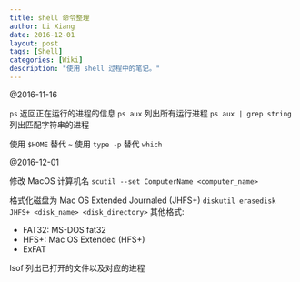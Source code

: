 ```yaml
---
title: shell 命令整理
author: Li Xiang
date: 2016-12-01
layout: post
tags: [Shell]
categories: [Wiki]
description: "使用 shell 过程中的笔记。"
---
```


@2016-11-16

`ps` 返回正在运行的进程的信息
`ps aux` 列出所有运行进程
`ps aux | grep string` 列出匹配字符串的进程

使用 `$HOME` 替代 `~`
使用 `type -p` 替代 `which`

@2016-12-01

修改 MacOS 计算机名
`scutil --set ComputerName <computer_name>`

格式化磁盘为 Mac OS Extended Journaled (JHFS+)
`diskutil erasedisk JHFS+ <disk_name> <disk_directory>`
其他格式:
- FAT32: MS-DOS fat32
- HFS+: Mac OS Extended (HFS+)
- ExFAT

lsof 列出已打开的文件以及对应的进程

